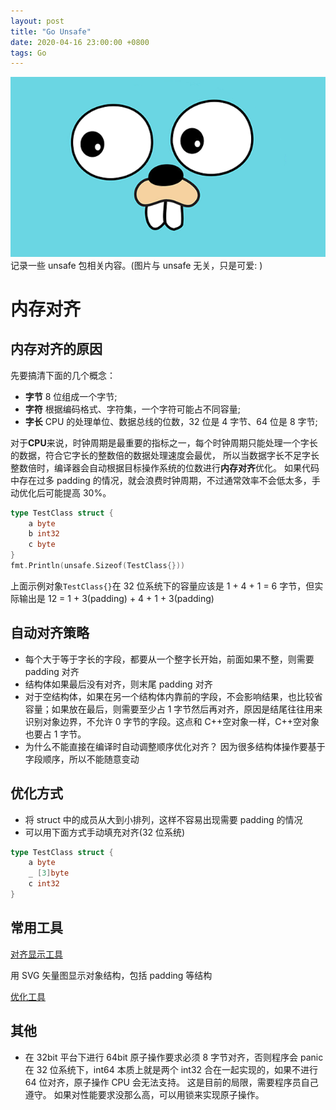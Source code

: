 ```yaml
---
layout: post
title: "Go Unsafe"
date: 2020-04-16 23:00:00 +0800
tags: Go
---
```


![Circuit Breaker](/assets/images/2020-04-16-Go_unsafe_1.jpg)
记录一些 unsafe 包相关内容。(图片与 unsafe 无关，只是可爱: )

# 内存对齐

## 内存对齐的原因

先要搞清下面的几个概念：

- **字节** 8 位组成一个字节;
- **字符** 根据编码格式、字符集，一个字符可能占不同容量;
- **字长** CPU 的处理单位、数据总线的位数，32 位是 4 字节、64 位是 8 字节;

对于**CPU**来说，时钟周期是最重要的指标之一，每个时钟周期只能处理一个字长的数据，符合它字长的整数倍的数据处理速度会最优，
所以当数据字长不足字长整数倍时，编译器会自动根据目标操作系统的位数进行**内存对齐**优化。
如果代码中存在过多 padding 的情况，就会浪费时钟周期，不过通常效率不会低太多，手动优化后可能提高 30%。

```Go
type TestClass struct {
    a byte
    b int32
    c byte
}
fmt.Println(unsafe.Sizeof(TestClass{}))
```

上面示例对象`TestClass{}`在 32 位系统下的容量应该是 1 + 4 + 1 = 6 字节，但实际输出是 12 = 1 + 3(padding) + 4 + 1 + 3(padding)

## 自动对齐策略

- 每个大于等于字长的字段，都要从一个整字长开始，前面如果不整，则需要 padding 对齐
- 结构体如果最后没有对齐，则末尾 padding 对齐
- 对于空结构体，如果在另一个结构体内靠前的字段，不会影响结果，也比较省容量；如果放在最后，则需要至少占 1 字节然后再对齐，原因是结尾往往用来识别对象边界，不允许 0 字节的字段。这点和 C++空对象一样，C++空对象也要占 1 字节。
- 为什么不能直接在编译时自动调整顺序优化对齐？ 因为很多结构体操作要基于字段顺序，所以不能随意变动

## 优化方式

- 将 struct 中的成员从大到小排列，这样不容易出现需要 padding 的情况
- 可以用下面方式手动填充对齐(32 位系统)

```Go
type TestClass struct {
    a byte
    _ [3]byte
    c int32
}
```

## 常用工具

[对齐显示工具](https://github.com/ajstarks/svgo)

用 SVG 矢量图显示对象结构，包括 padding 等结构

[优化工具](http://honnef.co/go/tools)

## 其他

- 在 32bit 平台下进行 64bit 原子操作要求必须 8 字节对齐，否则程序会 panic
  在 32 位系统下，int64 本质上就是两个 int32 合在一起实现的，如果不进行 64 位对齐，原子操作 CPU 会无法支持。
  这是目前的局限，需要程序员自己遵守。
  如果对性能要求没那么高，可以用锁来实现原子操作。
